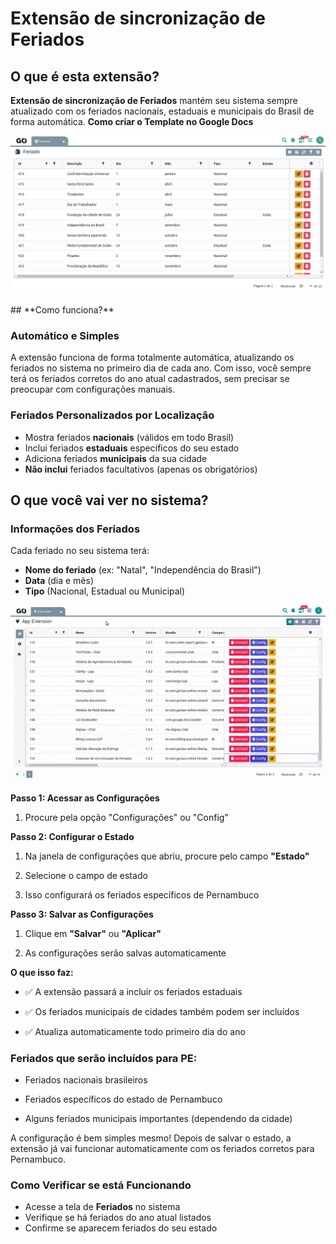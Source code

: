 # **Extensão de sincronização de Feriados**

## **O que é esta extensão?**

**Extensão de sincronização de Feriados** mantém seu sistema sempre atualizado com os feriados nacionais, estaduais e municipais do Brasil de forma automática.
**Como criar o Template no Google Docs**

<p align="center">
  <img src="https://github.com/Gestao-Online/public-docs/raw/master/erp-v2/marketplace/extensions/br.com.gestao-online.feriados/assets/extensao-sincronizacao-feriados5.png" alt="GO DocBuilder GIF">
</p>
## **Como funciona?**

### **Automático e Simples**

A extensão funciona de forma totalmente automática, atualizando os feriados no sistema no primeiro dia de cada ano. Com isso, você sempre terá os feriados corretos do ano atual cadastrados, sem precisar se preocupar com configurações manuais.

### **Feriados Personalizados por Localização**

* Mostra feriados **nacionais** (válidos em todo Brasil)  
* Inclui feriados **estaduais** específicos do seu estado  
* Adiciona feriados **municipais** da sua cidade  
* **Não inclui** feriados facultativos (apenas os obrigatórios)


## **O que você vai ver no sistema?**

### **Informações dos Feriados**

Cada feriado no seu sistema terá:

* **Nome do feriado** (ex: "Natal", "Independência do Brasil")  
* **Data** (dia e mês)  
* **Tipo** (Nacional, Estadual ou Municipal)
<p align="center">
  <img src="https://github.com/Gestao-Online/public-docs/raw/master/erp-v2/marketplace/extensions/br.com.gestao-online.feriados/assets/extensao-sincronizacao-feriados6.gif" alt="GO DocBuilder GIF">
</p>


**Passo 1: Acessar as Configurações**

1.  Procure pela opção "Configurações" ou "Config" 

 **Passo 2: Configurar o Estado**

1.  Na janela de configurações que abriu, procure pelo campo **"Estado"**

2.  Selecione o campo de estado

3.  Isso configurará os feriados específicos de Pernambuco

 **Passo 3: Salvar as Configurações**

1.  Clique em **"Salvar"** ou **"Aplicar"**

2.  As configurações serão salvas automaticamente

 **O que isso faz:**

*  ✅ A extensão passará a incluir os feriados estaduais 

* ✅ Os feriados municipais de cidades também podem ser incluídos

*  ✅ Atualiza automaticamente todo primeiro dia do ano

### **Feriados que serão incluídos para PE:**

*  Feriados nacionais brasileiros

*  Feriados específicos do estado de Pernambuco

*  Alguns feriados municipais importantes (dependendo da cidade)

 A configuração é bem simples mesmo\! Depois de salvar o estado, a extensão já vai funcionar automaticamente com os feriados corretos para Pernambuco.


### **Como Verificar se está Funcionando**

* Acesse a tela  de **Feriados** no sistema  
* Verifique se há feriados do ano atual listados  
* Confirme se aparecem feriados do seu estado